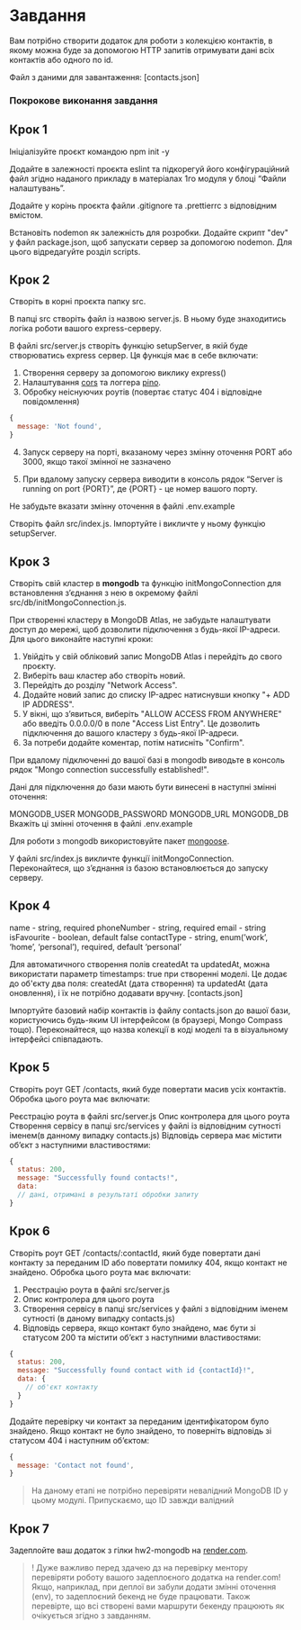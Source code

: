 # Завдання

Вам потрібно створити додаток для роботи з колекцією контактів, в якому можна буде за допомогою HTTP запитів отримувати дані всіх контактів або одного по id.

Файл з даними для завантаження: [contacts.json]

### Покрокове виконання завдання

## Крок 1

Ініціалізуйте проєкт командою npm init -y

Додайте в залежності проєкта eslint та підкорегуй його конфігураційний файл згідно наданого прикладу в матеріалах 1го модуля у блоці “Файли налаштувань”.

Додайте у корінь проєкта файли .gitignore та .prettierrc з відповідним вмістом.

Встановіть nodemon як залежність для розробки. Додайте скрипт "dev" у файл package.json, щоб запускати сервер за допомогою nodemon. Для цього відредагуйте розділ scripts.

## Крок 2

Створіть в корні проєкта папку src.

В папці src створіть файл із назвою server.js. В ньому буде знаходитись логіка роботи вашого express-серверу.

В файлі src/server.js створіть функцію setupServer, в якій буде створюватись express сервер. Ця функція має в себе включати:

1. Створення серверу за допомогою виклику express()
2. Налаштування [cors](https://www.npmjs.com/package/cors) та логгера [pino](https://github.com/pinojs/pino-http).
3. Обробку неіснуючих роутів (повертає статус 404 і відповідне повідомлення)

```javascript
{
  message: 'Not found',
}
```

4. Запуск серверу на порті, вказаному через змінну оточення PORT або 3000, якщо такої змінної не зазначено

5. При вдалому запуску сервера виводити в консоль рядок “Server is running on port {PORT}”, де {PORT} - це номер вашого порту.

Не забудьте вказати змінну оточення в файлі .env.example

Створіть файл src/index.js. Імпортуйте і викличте у ньому функцію setupServer.

## Крок 3

Створіть свій кластер в **mongodb** та функцію initMongoConnection для встановлення зʼєднання з нею в окремому файлі src/db/initMongoConnection.js.

При створенні кластеру в MongoDB Atlas, не забудьте налаштувати доступ до мережі, щоб дозволити підключення з будь-якої IP-адреси. Для цього виконайте наступні кроки:

1. Увійдіть у свій обліковий запис MongoDB Atlas і перейдіть до свого проєкту.
2. Виберіть ваш кластер або створіть новий.
3. Перейдіть до розділу "Network Access".
4. Додайте новий запис до списку IP-адрес натиснувши кнопку "+ ADD IP ADDRESS".
5. У вікні, що з’явиться, виберіть "ALLOW ACCESS FROM ANYWHERE" або введіть 0.0.0.0/0 в поле "Access List Entry". Це дозволить підключення до вашого кластеру з будь-якої IP-адреси.
6. За потреби додайте коментар, потім натисніть "Confirm".

При вдалому підключенні до вашої базі в mongodb виводьте в консоль рядок "Mongo connection successfully established!".

Дані для підключення до бази мають бути винесені в наступні змінні оточення:

MONGODB_USER
MONGODB_PASSWORD
MONGODB_URL
MONGODB_DB
Вкажіть ці змінні оточення в файлі .env.example

Для роботи з mongodb використовуйте пакет [mongoose](https://www.npmjs.com/package/mongoose).

У файлі src/index.js викличте функції initMongoConnection. Переконайтеся, що зʼєднання із базою встановлюється до запуску серверу.

## Крок 4

name - string, required
phoneNumber - string, required
email - string
isFavourite - boolean, default false
contactType - string, enum(’work’, ‘home’, ‘personal’), required, default ‘personal’

Для автоматичного створення полів createdAt та updatedAt, можна використати параметр timestamps: true при створенні моделі. Це додає до об'єкту два поля: createdAt (дата створення) та updatedAt (дата оновлення), і їх не потрібно додавати вручну.
[contacts.json]

Імпортуйте базовий набір контактів із файлу contacts.json до вашої бази, користуючись будь-яким UI інтерфейсом (в браузері, Mongo Compass тощо). Переконайтеся, що назва колекції в коді моделі та в візуальному інтерфейсі співпадають.

## Крок 5

Створіть роут GET /contacts, який буде повертати масив усіх контактів. Обробка цього роута має включати:

Реєстрацію роута в файлі src/server.js
Опис контролера для цього роута
Створення сервісу в папці src/services у файлі із відповідним сутності іменем(в данному випадку contacts.js)
Відповідь сервера має містити об’єкт з наступними властивостями:

```javascript
{
  status: 200,
  message: "Successfully found contacts!",
  data:
  // дані, отримані в результаті обробки запиту
}
```

## Крок 6

Створіть роут GET /contacts/:contactId, який буде повертати дані контакту за переданим ID або повертати помилку 404, якщо контакт не знайдено. Обробка цього роута має включати:

1. Реєстрацію роута в файлі src/server.js
2. Опис контролера для цього роута
3. Створення сервісу в папці src/services у файлі з відповідним іменем сутності (в даному випадку contacts.js)
4. Відповідь сервера, якщо контакт було знайдено, має бути зі статусом 200 та містити об’єкт з наступними властивостями:

```javascript
{
  status: 200,
  message: "Successfully found contact with id {contactId}!",
  data: {
    // об'єкт контакту
  }
}
```

Додайте перевірку чи контакт за переданим ідентифікатором було знайдено. Якщо контакт не було знайдено, то поверніть відповідь зі статусом 404 і наступним об’єктом:

```javascript
{
  message: 'Contact not found',
}
```

> На даному етапі не потрібно перевіряти невалідний MongoDB ID у цьому модулі. Припускаємо, що ID завжди валідний

## Крок 7

Задеплойте ваш додаток з гілки hw2-mongodb на [render.com](https://render.com/).

> ! Дуже важливо перед здачею дз на перевірку ментору перевіряти роботу вашого задеплоєного додатка на render.com!
> Якщо, наприклад, при деплої ви забули додати змінні оточення (env), то задеплоєний бекенд не буде працювати. Також перевірте, що всі створені вами маршрути бекенду працюють як очікується згідно з завданням.
